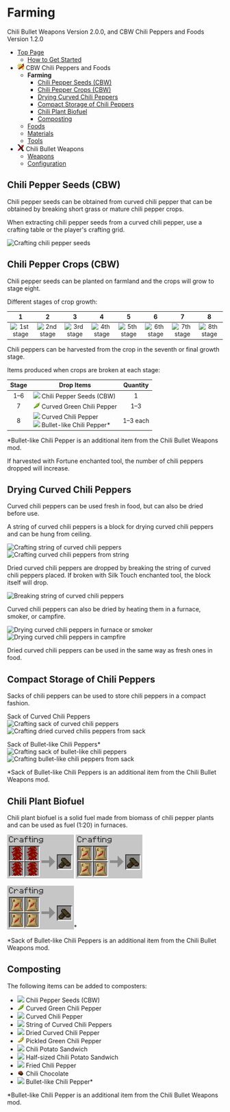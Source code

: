 # Farming

Chili Bullet Weapons Version 2.0.0, and CBW Chili Peppers and Foods Version 1.2.0

- [Top Page](../index.html)
  - [How to Get Started](index.html)
- ![ ](../media/cpaf_icon_16.png) CBW Chili Peppers and Foods
  - **Farming**
    - [Chili Pepper Seeds (CBW)](#chili-pepper-seeds-cbw)
    - [Chili Pepper Crops (CBW)](#chili-pepper-crops-cbw)
    - [Drying Curved Chili Peppers](#drying-curved-chili-peppers)
    - [Compact Storage of Chili Peppers](#compact-storage-of-chili-peppers)
    - [Chili Plant Biofuel](#chili-plant-biofuel)
    - [Composting](#composting)
  - [Foods](foods.html)
  - [Materials](materials.html)
  - [Tools](tools.html)
- ![ ](../media/icon_16.png) Chili Bullet Weapons
  - [Weapons](weapons.html)
  - [Configuration](config.html)

## Chili Pepper Seeds (CBW)

Chili pepper seeds can be obtained from curved chili pepper that can be obtained by breaking short grass or mature chili pepper crops.

When extracting chili pepper seeds from a curved chili pepper, use a crafting table or the player's crafting grid.

![Crafting chili pepper seeds](../media/item/crafting/crafting_chili_seeds.png)

## Chili Pepper Crops (CBW)

Chili pepper seeds can be planted on farmland and the crops will grow to stage eight.

Different stages of crop growth:

| 1 | 2 | 3 | 4 | 5 | 6 | 7 | 8 |
|:-:|:-:|:-:|:-:|:-:|:-:|:-:|:-:|
|![1st stage](../media/block/chili_pepper_stage0_32.png)|![2nd stage](../media/block/chili_pepper_stage1_32.png)|![3rd stage](../media/block/chili_pepper_stage2_32.png)|![4th stage](../media/block/chili_pepper_stage3_32.png)|![5th stage](../media/block/chili_pepper_stage4_32.png)|![6th stage](../media/block/chili_pepper_stage5_32.png)|![7th stage](../media/block/chili_pepper_stage6_32.png)|![8th stage](../media/block/chili_pepper_stage7_32.png)|

Chili peppers can be harvested from the crop in the seventh or final growth stage.

Items produced when crops are broken at each stage:

|Stage|Drop Items|Quantity|
|:---:|----------|:------:|
|1–6|![ ](../media/item/chili_seeds.png) Chili Pepper Seeds (CBW)|1|
| 7 |![ ](../media/item/curved_green_chili.png) Curved Green Chili Pepper|1–3|
| 8 |![ ](../media/item/curved_chili.png) Curved Chili Pepper <br />![ ](../media/item/bullet_chili.png) Bullet-like Chili Pepper*|1–3 each|

\*Bullet-like Chili Pepper is an additional item from the Chili Bullet Weapons mod.

If harvested with Fortune enchanted tool, the number of chili peppers dropped will increase.

## Drying Curved Chili Peppers

Curved chili peppers can be used fresh in food, but can also be dried before use.

A string of curved chili peppers is a block for drying curved chili peppers and can be hung from ceiling.

![Crafting string of curved chili peppers](../media/item/crafting/crafting_curved_chili_string.png)
![Crafting curved chili peppers from string](../media/item/crafting/crafting_curved_chili_from_string.png)

Dried curved chili peppers are dropped by breaking the string of curved chili peppers placed.
If broken with Silk Touch enchanted tool, the block itself will drop.

![Breaking string of curved chili peppers](../media/item/misc/breaking_curved_chili_string.png)

Curved chili peppers can also be dried by heating them in a furnace, smoker, or campfire.

![Drying curved chili peppers in furnace or smoker](../media/item/crafting/drying_curved_chili_in_furnace.png)
![Drying curved chili peppers in campfire](../media/item/misc/drying_curved_chili_in_campfire.png)

Dried curved chili peppers can be used in the same way as fresh ones in food.

## Compact Storage of Chili Peppers

Sacks of chili peppers can be used to store chili peppers in a compact fashion.

Sack of Curved Chili Peppers  
![Crafting sack of curved chili peppers](../media/item/crafting/crafting_curved_chili_sack_v1.5.0.png) ![Crafting dried curved chilis peppers from sack](../media/item/crafting/crafting_dried_curved_chili_from_sack.png)

Sack of Bullet-like Chili Peppers*  
![Crafting sack of bullet-like chili peppers](../media/item/crafting/crafting_bullet_chili_sack.png) ![Crafting bullet-like chili peppers from sack](../media/item/crafting/crafting_bullet_chili_from_sack.png)

\*Sack of Bullet-like Chili Peppers is an additional item from the Chili Bullet Weapons mod.

## Chili Plant Biofuel

Chili plant biofuel is a solid fuel made from biomass of chili pepper plants and can be used as fuel (1:20) in furnaces.

![Crafting chili Plant Biofuel from string of curved chili peppers](../media/item/crafting/crafting_chili_biofuel_with_chili_string.png)
![Crafting chili Plant Biofuel from sack of curved chili peppers](../media/item/crafting/crafting_chili_biofuel_with_curved_chili_sack.png)

![Crafting chili Plant Biofuel from sack of bullet-like chili peppers](../media/item/crafting/crafting_chili_biofuel_with_bullet_chili_sack.png)*

\*Sack of Bullet-like Chili Peppers is an additional item from the Chili Bullet Weapons mod.

## Composting

The following items can be added to composters:

- ![ ](../media/item/chili_seeds.png) Chili Pepper Seeds (CBW)
- ![ ](../media/item/curved_green_chili.png) Curved Green Chili Pepper
- ![ ](../media/item/curved_chili.png) Curved Chili Pepper
- ![ ](../media/block/curved_chili_string.png) String of Curved Chili Peppers
- ![ ](../media/item/dried_curved_chili.png) Dried Curved Chili Pepper
- ![ ](../media/item/pickled_green_chili.png) Pickled Green Chili Pepper
- ![ ](../media/item/chili_potato_sandwich.png) Chili Potato Sandwich
- ![ ](../media/item/half_chili_potato_sandwich.png) Half-sized Chili Potato Sandwich
- ![ ](../media/item/fried_chili_pepper.png) Fried Chili Pepper
- ![ ](../media/item/chili_chocolate.png) Chili Chocolate
- ![ ](../media/item/bullet_chili.png) Bullet-like Chili Pepper*

\*Bullet-like Chili Pepper is an additional item from the Chili Bullet Weapons mod.
